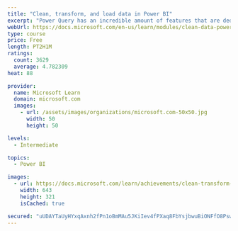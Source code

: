 ```yaml
---
title: "Clean, transform, and load data in Power BI"
excerpt: "Power Query has an incredible amount of features that are dedicated to helping you clean and prepare your data for analysis. You will learn how to simplify a complicated model, change data types, rename objects, and pivot data. You will also learn how to profile columns so that you know which columns have the valuable data that you’re seeking for deeper analytics."
webUrl: https://docs.microsoft.com/en-us/learn/modules/clean-data-power-bi/
type: course
price: Free
length: PT2H1M
ratings:
  count: 3629
  average: 4.782309
heat: 88

provider:
  name: Microsoft Learn
  domain: microsoft.com
  images:
    - url: /assets/images/organizations/microsoft.com-50x50.jpg
      width: 50
      height: 50

levels:
  - Intermediate

topics:
  - Power BI

images:
  - url: https://docs.microsoft.com/learn/achievements/clean-transform-and-load-data-in-power-bi-social.png
    width: 643
    height: 321
    isCached: true

secured: "uUDAYTaUyHYxqAxnh2fPn1oBmMAu5JKiIev4fPXaq8FbYsjbwuBiONFfO8PswPIrCWg3Cs8M2ayPh5HJa1wd3vzz5KmgvLPZ9GYg7CiWu9vPyEi9zUQHrxwIwROwbYJZqptWejYkVbEMEJoeyDqTsJoHr++8sfuZpWLzv6ZL+3qN5KhRFCpTSCaARMRaCOPZeKdG+IlSO+Z00kAwrbv8dygx9+Dr9oXT73SDPGbej4kR6DFW4nAyPxgmbVfinrcAdRH+WLCm+pFI5pk6QuC7f4yB4ePmYEtyw5oUdbZjbh02Nfn9tGcaFJb6gEELpOAHzQbXnVAm3x3S/U0/MecYG1KvLppdSzF8fOOYEfSNk2Nbw0YAjrUK1OjNBoYdyZU+/X/cWEeJbLgZae9KXmH4EXiOShWf6NDBLI31JNfMg8w=;ytvbfVMGJXp5uYMSItDB9w=="
---
```


